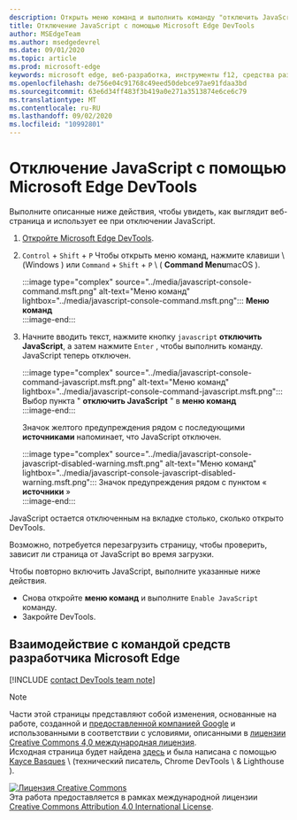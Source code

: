 ```yaml
---
description: Открыть меню команд и выполнить команду "отключить JavaScript".
title: Отключение JavaScript с помощью Microsoft Edge DevTools
author: MSEdgeTeam
ms.author: msedgedevrel
ms.date: 09/01/2020
ms.topic: article
ms.prod: microsoft-edge
keywords: microsoft edge, веб-разработка, инструменты f12, средства разработчика
ms.openlocfilehash: de756e04c91768c49eed50debce97ae91fdaa3bd
ms.sourcegitcommit: 63e6d34ff483f3b419a0e271a3513874e6ce6c79
ms.translationtype: MT
ms.contentlocale: ru-RU
ms.lasthandoff: 09/02/2020
ms.locfileid: "10992801"
---
```

<!-- Copyright Kayce Basques 

   Licensed under the Apache License, Version 2.0 (the "License");
   you may not use this file except in compliance with the License.
   You may obtain a copy of the License at

       https://www.apache.org/licenses/LICENSE-2.0

   Unless required by applicable law or agreed to in writing, software
   distributed under the License is distributed on an "AS IS" BASIS,
   WITHOUT WARRANTIES OR CONDITIONS OF ANY KIND, either express or implied.
   See the License for the specific language governing permissions and
   limitations under the License.  -->

# Отключение JavaScript с помощью Microsoft Edge DevTools  

Выполните описанные ниже действия, чтобы увидеть, как выглядит веб-страница и использует ее при отключении JavaScript.  

1.  [Откройте Microsoft Edge DevTools][DevToolsOpen].  
1.  `Control` + `Shift` + `P` Чтобы открыть меню команд, нажмите клавиши \ (Windows \) или `Command` + `Shift` + `P` \ ( **Command Menu**macOS \).  
    
    :::image type="complex" source="../media/javascript-console-command.msft.png" alt-text="Меню команд" lightbox="../media/javascript-console-command.msft.png":::
       **Меню команд**  
    :::image-end:::  
    
1.  Начните вводить текст, нажмите кнопку `javascript` **отключить JavaScript**, а затем нажмите `Enter` , чтобы выполнить команду.  JavaScript теперь отключен.  
    
    :::image type="complex" source="../media/javascript-console-command-javascript.msft.png" alt-text="Меню команд" lightbox="../media/javascript-console-command-javascript.msft.png":::
       Выбор пункта " **отключить JavaScript** " в **меню команд**  
    :::image-end:::  
    
    Значок желтого предупреждения рядом с последующими **источниками** напоминает, что JavaScript отключен.  
    
    :::image type="complex" source="../media/javascript-console-javascript-disabled-warning.msft.png" alt-text="Меню команд" lightbox="../media/javascript-console-javascript-disabled-warning.msft.png":::
       Значок предупреждения рядом с пунктом « **источники** »  
    :::image-end:::  
    
JavaScript остается отключенным на вкладке столько, сколько открыто DevTools.  

Возможно, потребуется перезагрузить страницу, чтобы проверить, зависит ли страница от JavaScript во время загрузки.  

Чтобы повторно включить JavaScript, выполните указанные ниже действия.  

*   Снова откройте **меню команд** и выполните `Enable JavaScript` команду.  
*   Закройте DevTools.  

## Взаимодействие с командой средств разработчика Microsoft Edge  

[!INCLUDE [contact DevTools team note](../includes/contact-devtools-team-note.md)]  

<!-- links -->  

[DevToolsOpen]: ../open.md "Открыть Microsoft Edge DevTools | Документы Microsoft"  

> [!NOTE]
> Части этой страницы представляют собой изменения, основанные на работе, созданной и [предоставленной компанией Google][GoogleSitePolicies] и использованными в соответствии с условиями, описанными в [лицензии Creative Commons 4,0 международная лицензия][CCA4IL].  
> Исходная страница будет найдена [здесь](https://developers.google.com/web/tools/chrome-devtools/javascript/disable) и была написана с помощью [Kayce Basques][KayceBasques] \ (технический писатель, Chrome DevTools \ & Lighthouse \).  

[![Лицензия Creative Commons][CCby4Image]][CCA4IL]  
Эта работа предоставляется в рамках международной лицензии [Creative Commons Attribution 4.0 International License][CCA4IL].  

[CCA4IL]: https://creativecommons.org/licenses/by/4.0  
[CCby4Image]: https://i.creativecommons.org/l/by/4.0/88x31.png  
[GoogleSitePolicies]: https://developers.google.com/terms/site-policies  
[KayceBasques]: https://developers.google.com/web/resources/contributors/kaycebasques  
